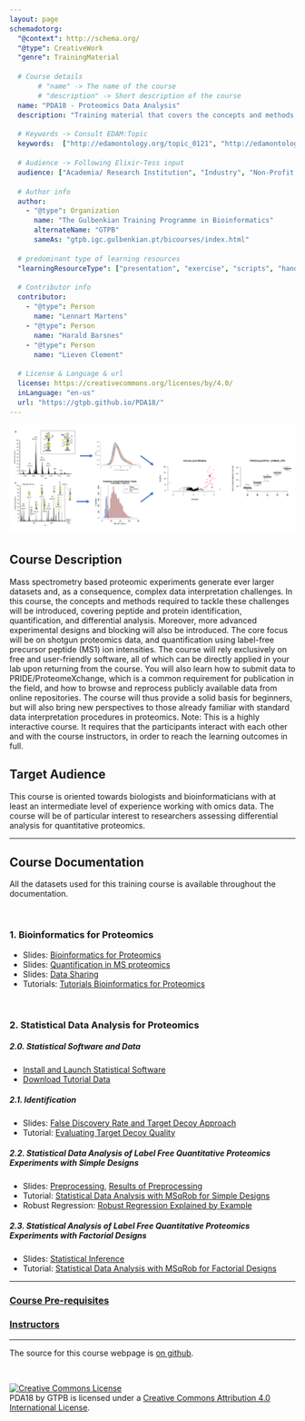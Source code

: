 ```yaml
---
layout: page
schemadotorg:
  "@context": http://schema.org/
  "@type": CreativeWork
  "genre": TrainingMaterial

  # Course details
       # "name" -> The name of the course
       # "description" -> Short description of the course
  name: "PDA18 - Proteomics Data Analysis"
  description: "Training material that covers the concepts and methods of Mass spectrometry based proteomic experiments, covering peptide and protein identification, quantification, and differential analysis."

  # Keywords -> Consult EDAM:Topic
  keywords:  ["http://edamontology.org/topic_0121", "http://edamontology.org/topic_3071","http://edamontology.org/data_2536"]

  # Audience -> Following Elixir-Tess input
  audience: ["Academia/ Research Institution", "Industry", "Non-Profit Organisation", "Healthcare"]

  # Author info
  author:
    - "@type": Organization
      name: "The Gulbenkian Training Programme in Bioinformatics"
      alternateName: "GTPB"
      sameAs: "gtpb.igc.gulbenkian.pt/bicourses/index.html"

  # predominant type of learning resources
  "learningResourceType": ["presentation", "exercise", "scripts", "handout"]

  # Contributor info
  contributor:
    - "@type": Person
      name: "Lennart Martens"
    - "@type": Person
      name: "Harald Barsnes"
    - "@type": Person
      name: "Lieven Clement"

  # License & Language & url
  license: https://creativecommons.org/licenses/by/4.0/
  inLanguage: "en-us"
  url: "https://gtpb.github.io/PDA18/"
---
```


![IntroFig](./pages/figs/IntroFig.png)

## Course Description
Mass spectrometry based proteomic experiments generate ever larger datasets and, as a consequence, complex data interpretation challenges. In this course, the concepts and methods required to tackle these challenges will be introduced, covering peptide and protein identification, quantification, and differential analysis. Moreover, more advanced experimental designs and blocking will also be introduced. The core focus will be on shotgun proteomics data, and quantification using label-free precursor peptide (MS1) ion intensities. The course will rely exclusively on free and user-friendly software, all of which can be directly applied in your lab upon returning from the course. You will also learn how to submit data to PRIDE/ProteomeXchange, which is a common requirement for publication in the field, and how to browse and reprocess publicly available data from online repositories. The course will thus provide a solid basis for beginners, but will also bring new perspectives to those already familiar with standard data interpretation procedures in proteomics. Note: This is a highly interactive course. It requires that the participants interact with each other and with the course instructors, in order to reach the learning outcomes in full.

## Target Audience
This course is oriented towards biologists and bioinformaticians with at least an intermediate level of experience working with omics data. The course will be of particular interest to researchers assessing differential analysis for quantitative proteomics.

---

## Course Documentation
All the datasets used for this training course is available throughout the documentation.

<br/>

### 1. Bioinformatics for Proteomics

- Slides: [Bioinformatics for Proteomics](assets/martens_proteomics_bioinformatics_20180529.pdf)
- Slides: [Quantification in MS proteomics](assets/martens_proteomics_quantification_20180530.pdf)
- Slides: [Data Sharing](assets/DataSharingPDA18.pdf)
- Tutorials: [Tutorials Bioinformatics for Proteomics](https://compomics.com/bioinformatics-for-proteomics/)  

<br/>

### 2. Statistical Data Analysis for Proteomics

##### 2.0. Statistical Software and Data
 - [Install and Launch Statistical Software](pages/software4stats.md)
 - [Download Tutorial Data](https://github.com/GTPB/PDA18/archive/data.zip)

##### 2.1. Identification
- Slides:  [False Discovery Rate and Target Decoy Approach](assets/1_Identification_Evaluation_Target_Decoy_Approach.pdf)
- Tutorial: [Evaluating Target Decoy Quality](pages/Identification.md)  

##### 2.2. Statistical Data Analysis of Label Free Quantitative Proteomics Experiments with Simple Designs
- Slides: [Preprocessing](assets/2_MSqRob_data_analysisI.pdf),    [Results of Preprocessing](assets/2_MSqRob_data_analysisIb.pdf)
- Tutorial: [Statistical Data Analysis with MSqRob for Simple Designs](pages/sdaMsqrobSimple.md)
- Robust Regression: [Robust Regression Explained by Example](pages/robustRegression.nb.html)  

##### 2.3. Statistical Analysis of Label Free Quantitative Proteomics Experiments with Factorial Designs
- Slides: [Statistical Inference](assets/2_MSqRob_data_analysisII.pdf)
- Tutorial: [Statistical Data Analysis with MSqRob for Factorial Designs](pages/sdaMsqrobDesign.md)

---

### [Course Pre-requisites](pages/course_prerequisites.md)

### [Instructors](pages/instructors.md)

---

The source for this course webpage is [on github](https://github.com/GTPB/PDA18/tree/gh-pages).

<br>

<a rel="license" href="http://creativecommons.org/licenses/by/4.0/"><img alt="Creative Commons License" style="border-width:0" src="https://i.creativecommons.org/l/by/4.0/88x31.png" /></a><br /><span xmlns:dct="http://purl.org/dc/terms/" property="dct:title">PDA18</span> by <span xmlns:cc="http://creativecommons.org/ns#" property="cc:attributionName">GTPB</span> is licensed under a <a rel="license" href="http://creativecommons.org/licenses/by/4.0/">Creative Commons Attribution 4.0 International License</a>.

